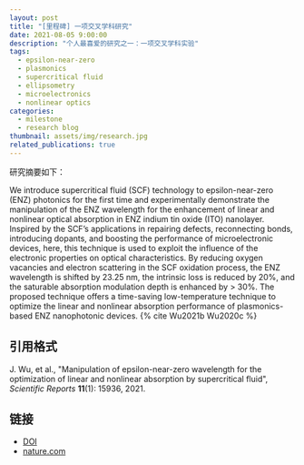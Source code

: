 ```yaml
---
layout: post
title: "[里程碑] 一项交叉学科研究"
date: 2021-08-05 9:00:00
description: "个人最喜爱的研究之一：一项交叉学科实验"
tags: 
  - epsilon-near-zero
  - plasmonics
  - supercritical fluid
  - ellipsometry
  - microelectronics
  - nonlinear optics
categories: 
  - milestone
  - research blog
thumbnail: assets/img/research.jpg
related_publications: true
---
```


研究摘要如下：

We introduce supercritical fluid (SCF) technology to epsilon-near-zero (ENZ) photonics for the first time and experimentally demonstrate the manipulation of the ENZ wavelength for the enhancement of linear and nonlinear optical absorption in ENZ indium tin oxide (ITO) nanolayer. Inspired by the SCF’s applications in repairing defects, reconnecting bonds, introducing dopants, and boosting the performance of microelectronic devices, here, this technique is used to exploit the influence of the electronic properties on optical characteristics. By reducing oxygen vacancies and electron scattering in the SCF oxidation process, the ENZ wavelength is shifted by 23.25 nm, the intrinsic loss is reduced by 20%, and the saturable absorption modulation depth is enhanced by > 30%. The proposed technique offers a time-saving low-temperature technique to optimize the linear and nonlinear absorption performance of plasmonics-based ENZ nanophotonic devices. {% cite Wu2021b Wu2020c %}

引用格式
---------

J. Wu, et al., "Manipulation of epsilon-near-zero wavelength for the optimization of linear and nonlinear absorption by supercritical fluid", *Scientific Reports* **11**(1): 15936, 2021.

链接
---------

* [DOI](https://doi.org/10.1038/s41598-021-95513-6)
* [nature.com](https://www.nature.com/articles/s41598-021-95513-6)